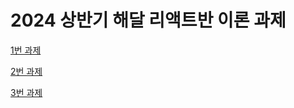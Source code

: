 # 2024 상반기 해달 리액트반 이론 과제

[1번 과제](https://github.com/miloul/advance-react-quiz/pull/2)

[2번 과제](https://github.com/miloul/advance-react-quiz/pull/5)

[3번 과제](https://github.com/miloul/advance-react-quiz/pull/6)
